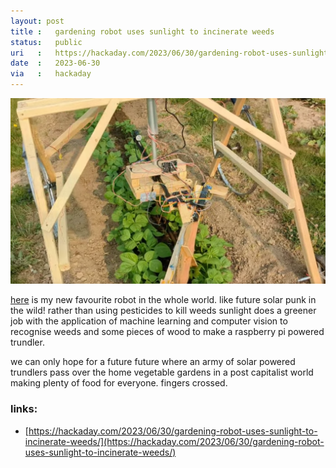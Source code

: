 ```yaml
---
layout: post
title :   gardening robot uses sunlight to incinerate weeds
status:   public
uri   :   https://hackaday.com/2023/06/30/gardening-robot-uses-sunlight-to-incinerate-weeds/
date  :   2023-06-30
via   :   hackaday
---
```


![here](/images/trundle-weed-killer.png)

[here](https://hackaday.com/2023/06/30/gardening-robot-uses-sunlight-to-incinerate-weeds/](https://hackaday.com/2023/06/30/gardening-robot-uses-sunlight-to-incinerate-weeds/)
) is my new favourite robot in the whole world. like future solar punk in the wild! rather than using pesticides to kill weeds sunlight does a greener job with the application of machine learning and computer vision to recognise weeds and some pieces of wood to make a raspberry pi powered trundler. 

we can only hope for a future future where an army of solar powered trundlers pass over the home vegetable gardens in a post capitalist world making plenty of food for everyone. fingers crossed.

### links:

- [https://hackaday.com/2023/06/30/gardening-robot-uses-sunlight-to-incinerate-weeds/](https://hackaday.com/2023/06/30/gardening-robot-uses-sunlight-to-incinerate-weeds/)
